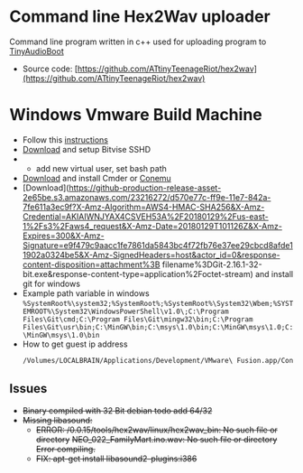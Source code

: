 # Command line Hex2Wav uploader

Command line program written in c++ used for uploading program to [TinyAudioBoot](4_4-TinyAudioBoot.md)

* Source code: [https://github.com/ATtinyTeenageRiot/hex2wav](https://github.com/ATtinyTeenageRiot/hex2wav)

# Windows Vmware Build Machine

* Follow this [instructions](http://win-builds.org/1.5.0/msys-cygwin.html)
* [Download](https://dl.bitvise.com/BvSshServer-Inst.exe) and setup Bitvise SSHD
* * add new virtual user, set bash path
* [Download](http://cmder.net) and install Cmder or [Conemu](https://www.fosshub.com/ConEmu.html)
* [Download](https://github-production-release-asset-2e65be.s3.amazonaws.com/23216272/d570e77c-ff9e-11e7-842a-7fe611a3ec9f?X-Amz-Algorithm=AWS4-HMAC-SHA256&X-Amz-Credential=AKIAIWNJYAX4CSVEH53A%2F20180129%2Fus-east-1%2Fs3%2Faws4_request&X-Amz-Date=20180129T101126Z&X-Amz-Expires=300&X-Amz-Signature=e9f479c9aacc1fe7861da5843bc4f72fb76e37ee29cbcd8afde11902a0324be5&X-Amz-SignedHeaders=host&actor_id=0&response-content-disposition=attachment%3B filename%3DGit-2.16.1-32-bit.exe&response-content-type=application%2Foctet-stream) and install git for windows
* Example path variable in windows `%SystemRoot%\system32;%SystemRoot%;%SystemRoot%\System32\Wbem;%SYSTEMROOT%\System32\WindowsPowerShell\v1.0\;C:\Program Files\Git\cmd;C:\Program Files\Git\mingw32\bin;C:\Program Files\Git\usr\bin;C:\MinGW\bin;C:\msys\1.0\bin;C:\MinGW\msys\1.0;C:\MinGW\msys\1.0\bin`
* How to get guest ip address 
  ```bash
  /Volumes/LOCALBRAIN/Applications/Development/VMware\ Fusion.app/Contents/Library/vmrun getGuestIPAddress /Users/xcorex/Documents/Virtual\ Machines.localized/Windows\ 7.vmwarevm
  ```

## Issues

* ~~Binary compiled with 32 Bit debian todo add 64/32~~
* ~~Missing libasound:~~
  * ~~ERROR: /0.0.15/tools/hex2wav/linux/hex2wav\_bin: No such file or directory~~
    ~~NEO\_022\_FamilyMart.ino.wav: No such file or directory~~
    ~~Error compiling.~~
  * ~~FIX: apt-get install libasound2-plugins:i386~~



